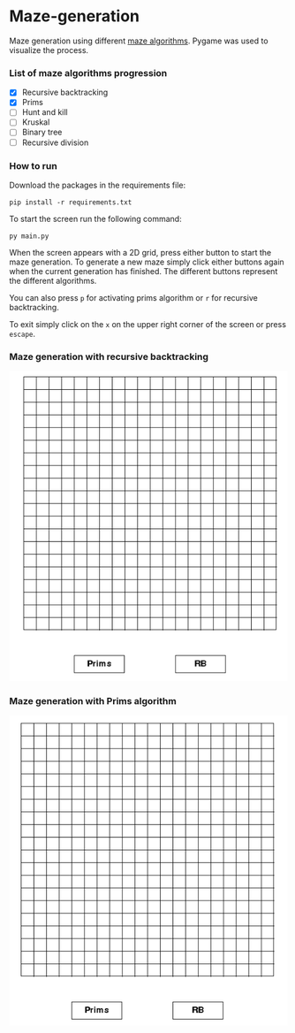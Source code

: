 # Maze-generation
Maze generation using different [maze algorithms](https://en.wikipedia.org/wiki/Maze_generation_algorithm).
Pygame was used to visualize the process.

### List of maze algorithms progression
- [x] Recursive backtracking 
- [x] Prims 
- [ ] Hunt and kill
- [ ] Kruskal 
- [ ] Binary tree 
- [ ] Recursive division

### How to run
Download the packages in the requirements file:


    pip install -r requirements.txt


To start the screen run the following command:


    py main.py


When the screen appears with a 2D grid, press either button to start the maze generation. To generate a new maze simply
click either buttons again when the current generation has finished. The different buttons represent the different algorithms.


You can also press `p` for activating prims algorithm or `r` for recursive backtracking.


To exit simply click on the `x` on the upper right corner of the screen or press `escape`.

### Maze generation with recursive backtracking
![Maze generation visualization RB](./assets/RB%20maze%20generation.gif)


### Maze generation with Prims algorithm
![Maze generation visualization Prims](./assets/prims%20maze%20generation.gif)
